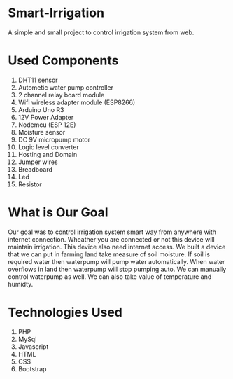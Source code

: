 # Smart-Irrigation

A simple and small project to control irrigation system from web.


# Used Components
1. DHT11 sensor
2. Autometic water pump controller
3. 2 channel relay board module
4. Wifi wireless adapter module (ESP8266)
5. Arduino Uno R3
6. 12V Power Adapter
7. Nodemcu (ESP 12E)
8. Moisture sensor
9. DC 9V micropump motor
10. Logic level converter
11. Hosting and Domain
12. Jumper wires
13. Breadboard
14. Led
15. Resistor


# What is Our Goal
Our goal was to control irrigation system smart way from anywhere with internet connection. Wheather you are connected or not this device will maintain irrigation.
This device also need internet access. We built a device that we can put in farming land take measure of soil moisture.
If soil is required water then waterpump will pump water automatically. When water overflows in land then waterpump will stop pumping auto.
We can manually control waterpump as well. We can also take value of temperature and humidty.


# Technologies Used
1. PHP
2. MySql
3. Javascript
4. HTML
5. CSS
6. Bootstrap

